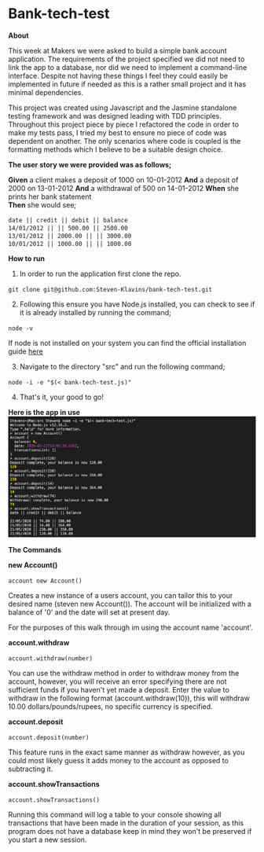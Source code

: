 # Bank-tech-test

**About**

This week at Makers we were asked to build a simple bank account application. The requirements of the project specified we did not need to link the app to a database, nor did we need to implement a command-line interface. Despite not having these things I feel they could easily be implemented in future if needed as this is a rather small project and it has minimal dependencies.

This project was created using Javascript and the Jasmine standalone testing framework and was designed leading with TDD principles. Throughout this project piece by piece I refactored the code in order to make my tests pass, I tried my best to ensure no piece of code was dependent on another. The only scenarios where code is coupled is the formatting methods which I believe to be a suitable design choice.

**The user story we were provided was as follows;**

**Given** a client makes a deposit of 1000 on 10-01-2012
**And** a deposit of 2000 on 13-01-2012
**And** a withdrawal of 500 on 14-01-2012
**When** she prints her bank statement  
**Then** she would see;

```
date || credit || debit || balance
14/01/2012 || || 500.00 || 2500.00
13/01/2012 || 2000.00 || || 3000.00
10/01/2012 || 1000.00 || || 1000.00
```

**How to run**

1. In order to run the application first clone the repo.

`git clone git@github.com:Steven-Klavins/bank-tech-test.git`

2. Following this ensure you have Node.js installed, you can check to see if it is already installed by running the command;

`node -v`

If node is not installed on your system you can find the official installation guide [here](https://nodejs.org/en/)

3. Navigate to the directory "src" and run the following command;

`node -i -e "$(< bank-tech-test.js)"`

4. That's it, your good to go!

**Here is the app in use**
![](images/Screenshot.png)

**The Commands**

**new Account()**

`account new Account()`

Creates a new instance of a users account, you can tailor this to your desired name (steven new Account()). The account will be initialized with a balance of '0' and the date will set at present day.

For the purposes of this walk through im using the account name 'account'.

**account.withdraw**

`account.withdraw(number)`

You can use the withdraw method in order to withdraw money from the account, however, you will receive an error specifying there are not sufficient funds if you haven't yet made a deposit. Enter the value to withdraw in the following format (account.withdraw(10)), this will withdraw 10.00 dollars/pounds/rupees, no specific currency is specified.

**account.deposit**

`account.deposit(number)`

This feature runs in the exact same manner as withdraw however, as you could most likely guess it adds money to the account as opposed to subtracting it.

**account.showTransactions**

`account.showTransactions()`

Running this command will log a table to your console showing all transactions that have been made in the duration of your session, as this program does not have a database keep in mind they won't be preserved if you start a new session.
